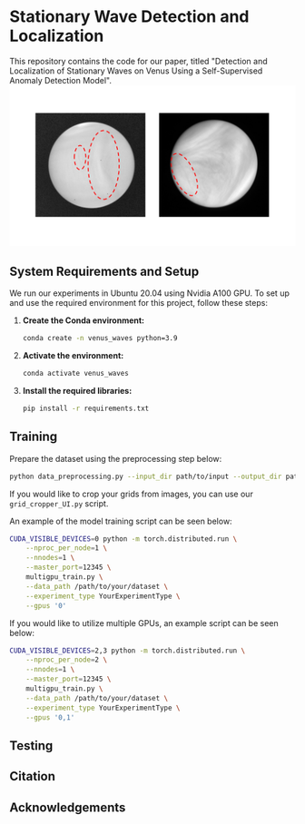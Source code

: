 # Stationary Wave Detection and Localization
This repository contains the code for our paper, titled "Detection and Localization of Stationary Waves on Venus Using a Self-Supervised Anomaly Detection Model".
![](images/StationaryWave_Example_LIR_UVI.png)
## System Requirements and Setup
We run our experiments in Ubuntu 20.04 using Nvidia A100 GPU.
To set up and use the required environment for this project, follow these steps:

1. **Create the Conda environment:**
   ```bash
   conda create -n venus_waves python=3.9

2. **Activate the environment:**
   ```bash
   conda activate venus_waves

3. **Install the required libraries:**
   ```bash
   pip install -r requirements.txt

## Training 
Prepare the dataset using the preprocessing step below:
```bash
python data_preprocessing.py --input_dir path/to/input --output_dir path/to/output --workers 4 --datatype uvi_or_lir
```

If you would like to crop your grids from images, you can use our `grid_cropper_UI.py` script.

An example of the model training script can be seen below:
```bash
CUDA_VISIBLE_DEVICES=0 python -m torch.distributed.run \
    --nproc_per_node=1 \
    --nnodes=1 \
    --master_port=12345 \
    multigpu_train.py \
    --data_path /path/to/your/dataset \
    --experiment_type YourExperimentType \
    --gpus '0'
```
If you would like to utilize multiple GPUs, an example script can be seen below:
```bash
CUDA_VISIBLE_DEVICES=2,3 python -m torch.distributed.run \
    --nproc_per_node=2 \
    --nnodes=1 \
    --master_port=12345 \
    multigpu_train.py \
    --data_path /path/to/your/dataset \
    --experiment_type YourExperimentType \
    --gpus '0,1'
```
## Testing 

## Citation

## Acknowledgements
